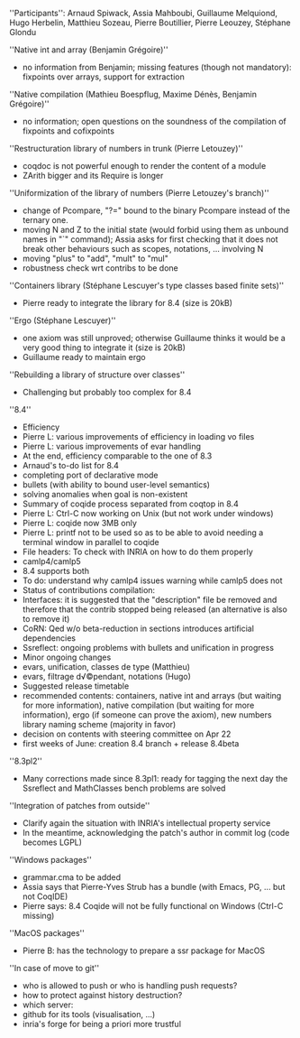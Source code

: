 ''Participants'': Arnaud Spiwack, Assia Mahboubi, Guillaume Melquiond, Hugo Herbelin, Matthieu Sozeau, Pierre Boutillier, Pierre Leouzey, Stéphane Glondu

''Native int and array (Benjamin Grégoire)''
 * no information from Benjamin; missing features (though not mandatory): fixpoints over arrays, support for extraction

''Native compilation (Mathieu Boespflug, Maxime Dénès, Benjamin Grégoire)''
 * no information; open questions on the soundness of the compilation of fixpoints and cofixpoints

''Restructuration library of numbers in trunk (Pierre Letouzey)''
 * coqdoc is not powerful enough to render the content of a module
 * ZArith bigger and its Require is longer

''Uniformization of the library of numbers (Pierre Letouzey's branch)''
 * change of Pcompare, "?=" bound to the binary Pcompare instead of the ternary one.
 * moving N and Z to the initial state (would forbid using them as unbound names in "`" command); Assia asks for first checking that it does not break other behaviours such as scopes, notations, ... involving N
 * moving "plus" to "add", "mult" to "mul"
 * robustness check wrt contribs to be done

''Containers library (Stéphane Lescuyer's type classes based finite sets)''
 * Pierre ready to integrate the library for 8.4 (size is 20kB)

''Ergo (Stéphane Lescuyer)''
 * one axiom was still unproved; otherwise Guillaume thinks it would be a very good thing to integrate it (size is 20kB)
 * Guillaume ready to maintain ergo

''Rebuilding a library of structure over classes''
 * Challenging but probably too complex for 8.4

''8.4''
 * Efficiency
  * Pierre L: various improvements of efficiency in loading vo files
  * Pierre L: various improvements of evar handling
  * At the end, efficiency comparable to the one of 8.3
 * Arnaud's to-do list for 8.4
  * completing port of declarative mode
  * bullets (with ability to bound user-level semantics)
  * solving anomalies when goal is non-existent
 * Summary of coqide process separated from coqtop in 8.4
  * Pierre L: Ctrl-C now working on Unix (but not work under windows)
  * Pierre L: coqide now 3MB only
  * Pierre L: printf not to be used so as to be able to avoid needing a terminal window in parallel to coqide
 * File headers: To check with INRIA on how to do them properly
 * camlp4/camlp5
  * 8.4 supports both
  * To do: understand why camlp4 issues warning while camlp5 does not
 * Status of contributions compilation:
  * Interfaces: it is suggested that the "description" file be removed and therefore that the contrib stopped being released (an alternative is also to remove it)
  * CoRN: Qed w/o beta-reduction in sections introduces artificial dependencies
  * Ssreflect: ongoing problems with bullets and unification in progress
 * Minor ongoing changes
  * evars, unification, classes de type (Matthieu)
  * evars, filtrage d√©pendant, notations (Hugo)
 * Suggested release timetable
  * recommended contents: containers, native int and arrays (but waiting for more information), native compilation (but waiting for more information), ergo (if someone can prove the axiom), new numbers library naming scheme (majority in favor)
  * decision on contents with steering committee on Apr 22
  * first weeks of June: creation 8.4 branch + release 8.4beta

''8.3pl2''
 * Many corrections made since 8.3pl1: ready for tagging the next day the Ssreflect and MathClasses bench problems are solved

''Integration of patches from outside''
 * Clarify again the situation with INRIA's intellectual property service
 * In the meantime, acknowledging the patch's author in commit log (code becomes LGPL)

''Windows packages''
 * grammar.cma to be added
 * Assia says that Pierre-Yves Strub has a bundle (with Emacs, PG, ... but not CoqIDE)
 * Pierre says: 8.4 Coqide will not be fully functional on Windows (Ctrl-C missing)

''MacOS packages''
 * Pierre B: has the technology to prepare a ssr package for MacOS

''In case of move to git''
 * who is allowed to push or who is handling push requests?
 * how to protect against history destruction?
 * which server:
  * github for its tools (visualisation, ...)
  * inria's forge for being a priori more trustful
